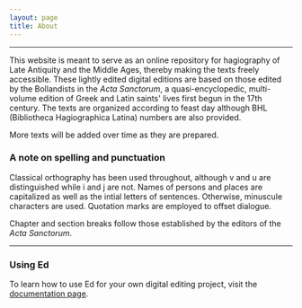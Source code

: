 ```yaml
---
layout: page
title: About
---
```


---

This website is meant to serve as an online repository for hagiography of Late Antiquity and the Middle Ages, thereby making the texts freely accessible. These lightly edited digital editions are based on those edited by the Bollandists in the *Acta Sanctorum*, a quasi-encyclopedic, multi-volume edition of Greek and Latin saints' lives first begun in the 17th century. The texts are organized according to feast day although BHL (Bibliotheca Hagiographica Latina) numbers are also provided.

More texts will be added over time as they are prepared. 

### A note on spelling and punctuation

Classical orthography has been used throughout, although v and u are distinguished while i and j are not. Names of persons and places are capitalized as well as the intial letters of sentences. Otherwise, minuscule characters are used. Quotation marks are employed to offset dialogue.

Chapter and section breaks follow those established by the editors of the *Acta Sanctorum*. 

---

### Using Ed

To learn how to use Ed for your own digital editing project, visit the
[documentation page](http://minicomp.github.io/ed/documentation).
